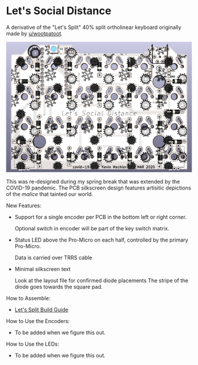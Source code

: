 # Let's Social Distance

A derivative of the "Let's Split" 40% split ortholinear keyboard originally made by [u/wootpatoot](https://www.reddit.com/user/wootpatoot/).

![alt text](https://github.com/KevinMechler/Let-s-Social-Distance/blob/master/readme_resources/PCB_Front.PNG)

This was re-designed during my spring break that was extended by the COVID-19 pandemic.
The PCB silkscreen design features artisitic depictions of the _malice_ that tainted our world.

New Features:
* Support for a single encoder per PCB in the bottom left or right corner.

   Optional switch in encoder will be part of the key switch matrix.

* Status LED above the Pro-Micro on each half, controlled by the primary Pro-Micro.

   Data is carried over TRRS cable

* Minimal silkscreen text 

   Look at the layout file for confirmed diode placements
   The stripe of the diode goes towards the square pad.

How to Assemble:
* [Let's Split Build Guide](https://github.com/nicinabox/lets-split-guide)

How to Use the Encoders:
* To be added when we figure this out.

How to Use the LEDs:
* To be added when we figure this out.
